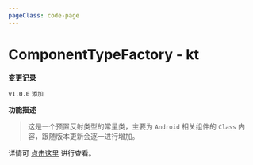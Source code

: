 ```yaml
---
pageClass: code-page
---
```


# ComponentTypeFactory <span class="symbol">- kt</span>

**变更记录**

`v1.0.0` `添加`

**功能描述**

> 这是一个预置反射类型的常量类，主要为 `Android` 相关组件的 `Class` 内容，跟随版本更新会逐一进行增加。

详情可 [点击这里](https://github.com/DreamMoonCai/KYukiReflection/blob/master/yukireflection/src/main/java/com/DreamMoonCai/KYukiReflection/type/android/ComponentTypeFactory.kt) 进行查看。